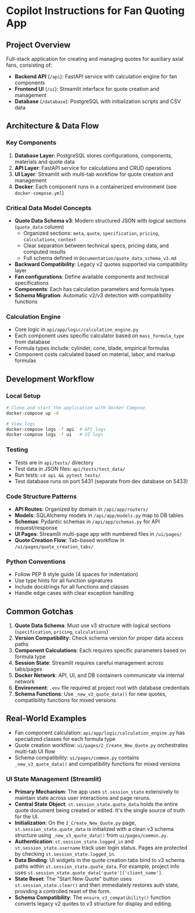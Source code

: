 # Copilot Instructions for Fan Quoting App

## Project Overview
Full-stack application for creating and managing quotes for auxiliary axial fans, consisting of:
- **Backend API** (`/api`): FastAPI service with calculation engine for fan components
- **Frontend UI** (`/ui`): Streamlit interface for quote creation and management
- **Database** (`/database`): PostgreSQL with initialization scripts and CSV data

## Architecture & Data Flow

### Key Components
1. **Database Layer**: PostgreSQL stores configurations, components, materials and quote data
2. **API Layer**: FastAPI service for calculations and CRUD operations
3. **UI Layer**: Streamlit with multi-tab workflow for quote creation and management
4. **Docker**: Each component runs in a containerized environment (see `docker-compose.yml`)

### Critical Data Model Concepts
- **Quote Data Schema v3**: Modern structured JSON with logical sections (`quote_data` column)
  - Organized sections: `meta`, `quote`, `specification`, `pricing`, `calculations`, `context`
  - Clear separation between technical specs, pricing data, and computed results
  - Full schema defined in `Documentation/quote_data_schema_v3.md`
- **Backward Compatibility**: Legacy v2 quotes supported via compatibility layer
- **Fan configurations**: Define available components and technical specifications
- **Components**: Each has calculation parameters and formula types
- **Schema Migration**: Automatic v2/v3 detection with compatibility functions

### Calculation Engine
- Core logic in `api/app/logic/calculation_engine.py`
- Each component uses specific calculator based on `mass_formula_type` from database
- Formula types include: cylinder, cone, blade, empirical formulas
- Component costs calculated based on material, labor, and markup formulas

## Development Workflow

### Local Setup
```bash
# Clone and start the application with Docker Compose
docker-compose up -d

# View logs
docker-compose logs -f api  # API logs
docker-compose logs -f ui   # UI logs
```

### Testing
- Tests are in `api/tests/` directory
- Test data in JSON files: `api/tests/test_data/`
- Run tests: `cd api && pytest tests/`
- Test database runs on port 5431 (separate from dev database on 5433)

### Code Structure Patterns
- **API Routes**: Organized by domain in `/api/app/routers/`
- **Models**: SQLAlchemy models in `/api/app/models.py` map to DB tables
- **Schemas**: Pydantic schemas in `/api/app/schemas.py` for API request/response
- **UI Pages**: Streamlit multi-page app with numbered files in `/ui/pages/`
- **Quote Creation Flow**: Tab-based workflow in `/ui/pages/quote_creation_tabs/`

### Python Conventions
- Follow PEP 8 style guide (4 spaces for indentation)
- Use type hints for all function signatures
- Include docstrings for all functions and classes
- Handle edge cases with clear exception handling

## Common Gotchas
1. **Quote Data Schema**: Must use v3 structure with logical sections (`specification`, `pricing`, `calculations`)
2. **Version Compatibility**: Check schema version for proper data access paths
3. **Component Calculations**: Each requires specific parameters based on formula type
4. **Session State**: Streamlit requires careful management across tabs/pages
5. **Docker Network**: API, UI, and DB containers communicate via internal network
6. **Environment**: `.env` file required at project root with database credentials
7. **Schema Functions**: Use `_new_v3_quote_data()` for new quotes, compatibility functions for mixed versions

## Real-World Examples
- Fan component calculation: `api/app/logic/calculation_engine.py` has specialized classes for each formula type
- Quote creation workflow: `ui/pages/2_Create_New_Quote.py` orchestrates multi-tab UI flow
- Schema compatibility: `ui/pages/common.py` contains `_new_v3_quote_data()` and compatibility functions for mixed versions

### UI State Management (Streamlit)
- **Primary Mechanism**: The app uses `st.session_state` extensively to maintain state across user interactions and page reruns.
- **Central State Object**: `st.session_state.quote_data` holds the entire quote document being created or edited. It's the single source of truth for the UI.
- **Initialization**: On the `2_Create_New_Quote.py` page, `st.session_state.quote_data` is initialized with a clean v3 schema structure using `_new_v3_quote_data()` from `ui/pages/common.py`.
- **Authentication**: `st.session_state.logged_in` and `st.session_state.username` track user login status. Pages are protected by checking `st.session_state.logged_in`.
- **Data Binding**: UI widgets in the quote creation tabs bind to v3 schema paths within `st.session_state.quote_data`. For example, project info uses `st.session_state.quote_data['quote']['client_name']`.
- **State Reset**: The "Start New Quote" button uses `st.session_state.clear()` and then immediately restores auth state, providing a controlled reset of the form.
- **Schema Compatibility**: The `ensure_v3_compatibility()` function converts legacy v2 quotes to v3 structure for display and editing.
